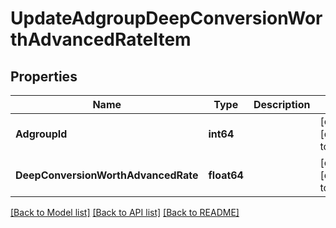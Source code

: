 # UpdateAdgroupDeepConversionWorthAdvancedRateItem

## Properties
Name | Type | Description | Notes
------------ | ------------- | ------------- | -------------
**AdgroupId** | **int64** |  | [optional] [default to null]
**DeepConversionWorthAdvancedRate** | **float64** |  | [optional] [default to null]

[[Back to Model list]](../README.md#documentation-for-models) [[Back to API list]](../README.md#documentation-for-api-endpoints) [[Back to README]](../README.md)


